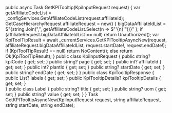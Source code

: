 public async Task<IActionResult> GetKPITooltip(KpiInputRequest request)
{
    var getAffiliateCodeList = _configServices.GetAffiliateCodeList(request.affiliateId);
    GetCaseHierarchyRequest affiliateRequest = new()
    {
        bigDataAffiliateIdList = $"{string.Join(",", getAffiliateCodeList.Select(n => $"'{n}'"))}"
    };
    if (affiliateRequest.bigDataAffiliateIdList == null) return Unauthorized();
    var KpiToolTipResult = await _currentServices.GetKPITooltipAsyncNew(request, affiliateRequest.bigDataAffiliateIdList, request.startDate!, request.endDate!);
    if (KpiToolTipResult! == null) return NoContent();
    else return Ok(KpiToolTipResult);
}
  public class KpiInputRequest
 {
     public string? kpiCode { get; set; }
     public string? page { get; set; }
     public int? affiliateId { get; set; }
     public int? plantId { get; set; }
     public string? startDate { get; set; }
     public string? endDate { get; set; }
 }
public class KpiTooltipResponse
{
    public List<Label>? labels { get; set; }
    public KpiTooltipDetails? kpiTooltipDetails { get; set; }    
}
public class Label
{
    public string? title { get; set; }
    public string? uom { get; set; }
    public string? value { get; set; }
}
Task<KpiTooltipResponse> GetKPITooltipAsyncNew(KpiInputRequest request, string affiliateRequest, string startDate, string endDate);      
